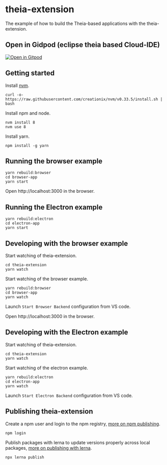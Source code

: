 # theia-extension
The example of how to build the Theia-based applications with the theia-extension.

## Open in Gidpod (eclipse theia based Cloud-IDE)
[![Open in Gitpod ](https://gitpod.io/button/open-in-gitpod.svg)](https://gitpod.io/)

## Getting started

Install [nvm](https://github.com/creationix/nvm#install-script).

    curl -o- https://raw.githubusercontent.com/creationix/nvm/v0.33.5/install.sh | bash

Install npm and node.

    nvm install 8
    nvm use 8

Install yarn.

    npm install -g yarn

## Running the browser example

    yarn rebuild:browser
    cd browser-app
    yarn start

Open http://localhost:3000 in the browser.

## Running the Electron example

    yarn rebuild:electron
    cd electron-app
    yarn start

## Developing with the browser example

Start watching of theia-extension.

    cd theia-extension
    yarn watch

Start watching of the browser example.

    yarn rebuild:browser
    cd browser-app
    yarn watch

Launch `Start Browser Backend` configuration from VS code.

Open http://localhost:3000 in the browser.

## Developing with the Electron example

Start watching of theia-extension.

    cd theia-extension
    yarn watch

Start watching of the electron example.

    yarn rebuild:electron
    cd electron-app
    yarn watch

Launch `Start Electron Backend` configuration from VS code.

## Publishing theia-extension

Create a npm user and login to the npm registry, [more on npm publishing](https://docs.npmjs.com/getting-started/publishing-npm-packages).

    npm login

Publish packages with lerna to update versions properly across local packages, [more on publishing with lerna](https://github.com/lerna/lerna#publish).

    npx lerna publish
